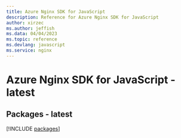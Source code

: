 ```yaml
---
title: Azure Nginx SDK for JavaScript
description: Reference for Azure Nginx SDK for JavaScript
author: xirzec
ms.author: jeffish
ms.data: 04/04/2023
ms.topic: reference
ms.devlang: javascript
ms.service: nginx
---
```

# Azure Nginx SDK for JavaScript - latest
## Packages - latest
[!INCLUDE [packages](nginx-index.md)]